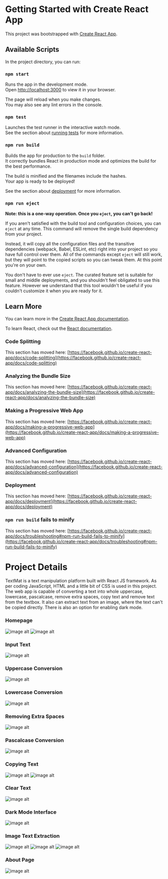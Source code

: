# Getting Started with Create React App

This project was bootstrapped with [Create React App](https://github.com/facebook/create-react-app).

## Available Scripts

In the project directory, you can run:

### `npm start`

Runs the app in the development mode.\
Open [http://localhost:3000](http://localhost:3000) to view it in your browser.

The page will reload when you make changes.\
You may also see any lint errors in the console.

### `npm test`

Launches the test runner in the interactive watch mode.\
See the section about [running tests](https://facebook.github.io/create-react-app/docs/running-tests) for more information.

### `npm run build`

Builds the app for production to the `build` folder.\
It correctly bundles React in production mode and optimizes the build for the best performance.

The build is minified and the filenames include the hashes.\
Your app is ready to be deployed!

See the section about [deployment](https://facebook.github.io/create-react-app/docs/deployment) for more information.

### `npm run eject`

**Note: this is a one-way operation. Once you `eject`, you can't go back!**

If you aren't satisfied with the build tool and configuration choices, you can `eject` at any time. This command will remove the single build dependency from your project.

Instead, it will copy all the configuration files and the transitive dependencies (webpack, Babel, ESLint, etc) right into your project so you have full control over them. All of the commands except `eject` will still work, but they will point to the copied scripts so you can tweak them. At this point you're on your own.

You don't have to ever use `eject`. The curated feature set is suitable for small and middle deployments, and you shouldn't feel obligated to use this feature. However we understand that this tool wouldn't be useful if you couldn't customize it when you are ready for it.

## Learn More

You can learn more in the [Create React App documentation](https://facebook.github.io/create-react-app/docs/getting-started).

To learn React, check out the [React documentation](https://reactjs.org/).

### Code Splitting

This section has moved here: [https://facebook.github.io/create-react-app/docs/code-splitting](https://facebook.github.io/create-react-app/docs/code-splitting)

### Analyzing the Bundle Size

This section has moved here: [https://facebook.github.io/create-react-app/docs/analyzing-the-bundle-size](https://facebook.github.io/create-react-app/docs/analyzing-the-bundle-size)

### Making a Progressive Web App

This section has moved here: [https://facebook.github.io/create-react-app/docs/making-a-progressive-web-app](https://facebook.github.io/create-react-app/docs/making-a-progressive-web-app)

### Advanced Configuration

This section has moved here: [https://facebook.github.io/create-react-app/docs/advanced-configuration](https://facebook.github.io/create-react-app/docs/advanced-configuration)

### Deployment

This section has moved here: [https://facebook.github.io/create-react-app/docs/deployment](https://facebook.github.io/create-react-app/docs/deployment)

### `npm run build` fails to minify

This section has moved here: [https://facebook.github.io/create-react-app/docs/troubleshooting#npm-run-build-fails-to-minify](https://facebook.github.io/create-react-app/docs/troubleshooting#npm-run-build-fails-to-minify)
# Project Details
TextMat is a text manipulation platform built with React JS framework. As per coding JavaScript, HTML and a little bit of CSS is used in this project. The web app is capable of converting a text into whole uppercase, lowercase, pascalcase, remove extra spaces, copy text and remove text from the textbox. It also can extract text from an image, where the text can't be copied directly. There is also an option for enabling dark mode.

### Homepage

![image alt](https://github.com/saptarshi-62/TextMat/blob/67902ec34c88faba1c9c99cabd8b9ebfdf8bebbe/images/textmat1.png)
![image alt](https://github.com/saptarshi-62/TextMat/blob/67902ec34c88faba1c9c99cabd8b9ebfdf8bebbe/images/textmat2.png)

### Input Text

![image alt](https://github.com/saptarshi-62/TextMat/blob/67902ec34c88faba1c9c99cabd8b9ebfdf8bebbe/images/textmat3.png)

### Uppercase Conversion

![image alt](https://github.com/saptarshi-62/TextMat/blob/67902ec34c88faba1c9c99cabd8b9ebfdf8bebbe/images/textmat4.png)

### Lowercase Conversion

![image alt](https://github.com/saptarshi-62/TextMat/blob/67902ec34c88faba1c9c99cabd8b9ebfdf8bebbe/images/textmat5.png)

### Removing Extra Spaces

![image alt](https://github.com/saptarshi-62/TextMat/blob/67902ec34c88faba1c9c99cabd8b9ebfdf8bebbe/images/textmat6.png)

### Pascalcase Conversion

![image alt](https://github.com/saptarshi-62/TextMat/blob/67902ec34c88faba1c9c99cabd8b9ebfdf8bebbe/images/textmat7.png)

### Copying Text

![image alt](https://github.com/saptarshi-62/TextMat/blob/67902ec34c88faba1c9c99cabd8b9ebfdf8bebbe/images/textmat8.png)
![image alt](https://github.com/saptarshi-62/TextMat/blob/67902ec34c88faba1c9c99cabd8b9ebfdf8bebbe/images/textmat9.png)

### Clear Text

![image alt](https://github.com/saptarshi-62/TextMat/blob/67902ec34c88faba1c9c99cabd8b9ebfdf8bebbe/images/textmat10.png)

### Dark Mode Interface

![image alt](https://github.com/saptarshi-62/TextMat/blob/67902ec34c88faba1c9c99cabd8b9ebfdf8bebbe/images/textmat11.png)

### Image Text Extraction

![image alt](https://github.com/saptarshi-62/TextMat/blob/67902ec34c88faba1c9c99cabd8b9ebfdf8bebbe/images/textmat12.png)
![image alt](https://github.com/saptarshi-62/TextMat/blob/67902ec34c88faba1c9c99cabd8b9ebfdf8bebbe/images/textmat13.png)
![image alt](https://github.com/saptarshi-62/TextMat/blob/67902ec34c88faba1c9c99cabd8b9ebfdf8bebbe/images/textmat14.png)

### About Page

![image alt](https://github.com/saptarshi-62/TextMat/blob/67902ec34c88faba1c9c99cabd8b9ebfdf8bebbe/images/textmat15.png)
